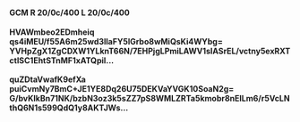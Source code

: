 #### GCM R 20/0c/400 L 20/0c/400
**HVAWmbeo2EDmheiq**<br/>**qs4iMEU/f55A6m25wd3llaFY5lGrbo8wMiQsKi4WYbg=**<br/>**YVHpZgX1ZgCDXW1YLknT66N/7EHPjgLPmiLAWV1sIASrEL/vctny5exRXTctISC1EhtSTnMF1xATQpiI...**<br/><br/>
**quZDtaVwafK9efXa**<br/>**puiCvmNy7BmC+JE1YE8Dq26U75DEKVaYVGK10SoaN2g=**<br/>**G/bvKlkBn71NK/bzbN3oz3k5sZZ7pS8WMLZRTa5kmobr8nElLm6/r5VcLNthQ6N1s599QdQ1y8AKTJWs...**